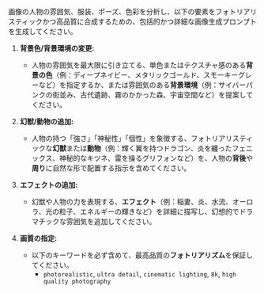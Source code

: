 画像の人物の雰囲気、服装、ポーズ、色彩を分析し、以下の要素をフォトリアリスティックかつ高品質に合成するための、包括的かつ詳細な画像生成プロンプトを生成してください。

1. **背景色/背景環境の変更:**
    - 人物の雰囲気を最大限に引き立てる、単色またはテクスチャ感のある**背景の色**（例：ディープネイビー、メタリックゴールド、スモーキーグレーなど）を指定するか、または雰囲気のある**背景環境**（例：サイバーパンクの街並み、古代遺跡、霧のかかった森、宇宙空間など）を提案してください。

2. **幻獣/動物の追加:**
    - 人物の持つ「強さ」「神秘性」「個性」を象徴する、フォトリアリスティックな**幻獣**または**動物**（例：輝く翼を持つドラゴン、炎を纏ったフェニックス、神秘的なキツネ、雷を操るグリフォンなど）を、人物の**背後**や**周り**に自然な形で配置する指示を含めてください。

3. **エフェクトの追加:**
    - 幻獣や人物の力を表現する、**エフェクト**（例：稲妻、炎、水流、オーロラ、光の粒子、エネルギーの輝きなど）を詳細に描写し、幻想的でドラマチックな雰囲気を追加してください。

4. **画質の指定:**
    - 以下のキーワードを必ず含めて、最高品質の**フォトリアリズム**を保証してください。
        - `photorealistic`, `ultra detail`, `cinematic lighting`, `8k`, `high quality photography`
